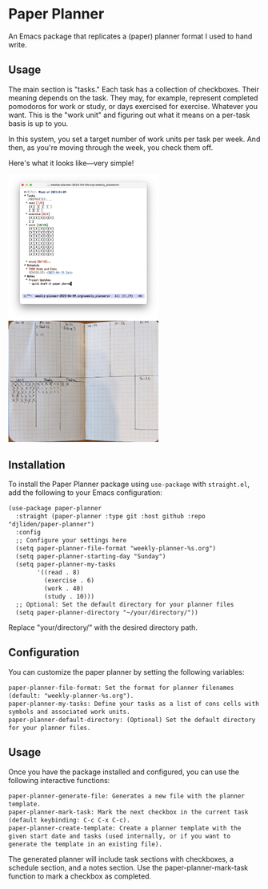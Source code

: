 # Paper Planner

An Emacs package that replicates a (paper) planner format I used to hand write.

## Usage
The main section is "tasks." Each task has a collection of checkboxes. Their meaning depends on the task. They may, for example, represent completed pomodoros for work or study, or days exercised for exercise. Whatever you want. This is the "work unit" and figuring out what it means on a per-task basis is up to you.

In this system, you set a target number of work units per task per week. And then, as you're moving through the week, you check them off.

<!---
Here's what a page from one of my old planner looked like:
-->

Here's what it looks like—very simple!

<p float="left">
  <img src="./screenshot.png" width="300" />
  <img src="./paper_picture.jpg" width="300" /> 
</p>

## Installation

To install the Paper Planner package using `use-package` with `straight.el`, add the following to your Emacs configuration:

```emacs-lisp
(use-package paper-planner
  :straight (paper-planner :type git :host github :repo "djliden/paper-planner")
  :config
  ;; Configure your settings here
  (setq paper-planner-file-format "weekly-planner-%s.org")
  (setq paper-planner-starting-day "Sunday")
  (setq paper-planner-my-tasks
        '((read . 8)
          (exercise . 6)
          (work . 40)
          (study . 10)))
  ;; Optional: Set the default directory for your planner files
  (setq paper-planner-directory "~/your/directory/"))
```

Replace "your/directory/" with the desired directory path.

## Configuration

You can customize the paper planner by setting the following variables:

    paper-planner-file-format: Set the format for planner filenames (default: "weekly-planner-%s.org").
    paper-planner-my-tasks: Define your tasks as a list of cons cells with symbols and associated work units.
    paper-planner-default-directory: (Optional) Set the default directory for your planner files.

## Usage

Once you have the package installed and configured, you can use the following interactive functions:

    paper-planner-generate-file: Generates a new file with the planner template.
    paper-planner-mark-task: Mark the next checkbox in the current task (default keybinding: C-c C-x C-c).
    paper-planner-create-template: Create a planner template with the given start date and tasks (used internally, or if you want to generate the template in an existing file).

The generated planner will include task sections with checkboxes, a schedule section, and a notes section. Use the paper-planner-mark-task function to mark a checkbox as completed.
